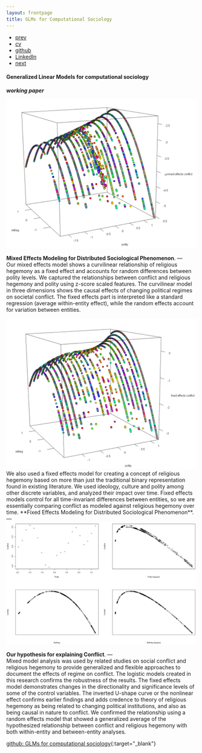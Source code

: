```yaml
---
layout: frontpage
title: GLMs for Computational Sociology
---
```


<div class="navbar">
  <div class="navbar-inner">
      <ul class="nav">
          <li><a href="emotion_agency.html">prev</a></li>          
          <li><a href="{{ BASE_PATH }}/jshah-public.pdf">cv</a></li>
          <li><a href="https://github.com/javedmshah">github</a></li>
          <li><a href="https://linkedin.com/in/javedmaqboolshah">LinkedIn</a></li>
          <li><a href="gtfeature.html">next</a></li>          
      </ul>
  </div>
</div>

#### Generalized Linear Models for computational sociology
***working paper***

<img src="mixed_model_final.png" alt="glm" width="800"/>

**Mixed Effects Modeling for Distributed Sociological Phenomenon**. &mdash; <br>
Our mixed effects model shows a curvilinear relationship of religious hegemony as a fixed effect and accounts for random differences between polity levels. We captured the relationships between conflict and religious hegemony and polity  using z-score scaled features. The curvilinear model in three dimensions shows the causal effects of changing political regimes on societal conflict. The fixed effects part is interpreted like a standard regression (average within-entity effect), while the random effects account for variation between entities.

<img src="fixed_model_final.png" alt="glm" width="800"/>
We also used a fixed effects model for creating a concept of religious hegemony based on more than just the traditional binary representation found in existing literature. We used ideology, culture and polity among other discrete variables, and analyzed their impact over time. Fixed effects models control for all time-invariant differences between entities, so we are essentially comparing conflict as modeled against religious hegemony over time.
**Fixed Effects Modeling for Distributed Sociological Phenomenon**. &mdash; <br>

<img src="rh thesis.png" alt="glm" width="800"/>

**Our hypothesis for explaining Conflict**. &mdash; <br>
Mixed model analysis was used by related studies on social conflict and religious hegemony to provide generalized and flexible approaches to document the effects of regime on conflict. The logistic models created in this research confirms the robustness of the results. The fixed effects model demonstrates changes in the directionality and significance levels of some of the control variables. The inverted U-shape curve or the nonlinear effect confirms earlier findings and adds credence to theory of religious hegemony as being related to changing political institutions, and also as being causal in nature to conflict. We confirmed the relationship using a random effects model that showed a generalized average of the hypothesized relationship between conflict and religious hegemony with both within-entity and between-entity analyses.

[github: GLMs for computational sociology](https://github.com/javedmshah/compute.glm.model){:target="_blank"}
